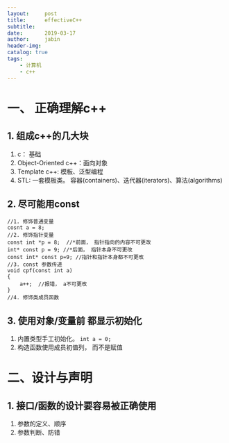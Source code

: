 ```yaml
---
layout:     post
title:      effectiveC++
subtitle:   
date:       2019-03-17
author:     jabin
header-img: 
catalog: true
tags:
    - 计算机
    - c++
---
```


# 一、 正确理解c++
## 1. 组成c++的几大块
1. c： 基础
2. Object-Oriented c++：面向对象
3. Template c++: 模板、泛型编程
4. STL: 一套模板类。 容器(containers)、迭代器(iterators)、算法(algorithms)
## 2. 尽可能用const
```
//1. 修饰普通变量
cosnt a = 8;
//2. 修饰指针变量
const int *p = 8;  //*前面， 指针指向的内容不可更改
int* const p = 9; //*后面， 指针本身不可更改
const int* const p=9; //指针和指针本身都不可更改
//3. const 参数传递
void cpf(const int a)
{
    a++;  //报错， a不可更改
} 
//4. 修饰类成员函数
```
## 3. 使用对象/变量前 都显示初始化
1. 内置类型手工初始化。 ```int a = 0;```
2. 构造函数使用成员初值列， 而不是赋值

# 二、设计与声明
## 1. 接口/函数的设计要容易被正确使用
1. 参数的定义、顺序
2. 参数判断、防错

